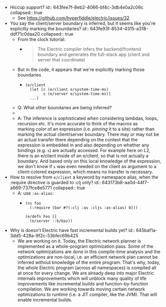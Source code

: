 - Hiccup support?
  id:: 643fee7f-8eb2-4066-bf4c-3db4e0a2c06c
  collapsed:: true
	- See https://github.com/hyperfiddle/electric/issues/32
- You say the client/server boundary is inferred, but it seems like you're explicitly marking the boundaries?
  id:: 643fe93f-8534-4315-a318-ddf71c0daa20
  collapsed:: true
	- From the clock tutorial:
		- > The Electric compiler infers the backend/frontend boundary and generates the full-stack app (client and server that coordinate)
	- But in the code, it appears that we're explicitly marking those boundaries
		- ```
		  (e/client
		    (let [c (e/client e/system-time-ms)
		          s (e/server e/system-time-ms)]
		    ...)
		  ```
	- Q: What other boundaries are being inferred?
	-
	- A: The inference is sophisticated when considering lambdas, loops, recursion etc. It's more accurate to think of the macros as marking *color* of an expression (i.e. *pinning* it to a site) rather than marking the actual client/server boundary. There may or may not be an actual transfer there depending on the context that the expression is embedded in and also depending on whether any bindings (e.g. `s`) are actually accessed. For example here on L2, there is an e/client inside of an e/client, so that is not actually a boundary. And based only on this local knowledge of the expression, we don't know if `s` was even needed on the client as argument to a client-colored expression, which means no transfer is necessary.
- How to resolve from `e/client` a keyword by namespace alias, when the :require directive is guarded to :clj only?
  id:: 643173b8-aa0d-44f7-a669-737fce8e5771
  collapsed:: true
	- A: use `:as-alias`:
		- ```
		  (ns foo
		    (:require [bar #?(:clj :as :cljs :as-alias) b]))
		  
		  (e/defn Foo []
		  	(e/server ::b/baz))
		  ```
- Why is doesn't Electric have fast incremental builds yet?
  id:: 645baf1a-3dd5-428a-9f2c-53bfec69b425
	- We are working on it. Today, the Electric network planner is implemented as a whole-program optimization pass. Some of the network optimizations are done in this compile-time analysis and the optimizations are non-local, i.e. an efficient network plan cannot be inferred without knowledge of the entire program. That's why, today, the whole Electric program (across all namespaces) is compiled all at once for every change. We are already deep into major Electric internals improvements which will unblock many quality of life improvements like incremental builds and function-by-function compilation. We are working towards moving certain network optimizations to runtime (i.e. a JIT compiler, like the JVM). That will enable incremental builds.